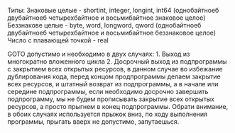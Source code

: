 Типы:
Знаковые целые      - shortint, integer, longint, int64 (однобайтноеб двубайтноеб четырехбайтное и восьмибайтное знаковое целое)
Беззнакове целые    - byte, word, longword, qword (однобайтноеб двубайтноеб четырехбайтное и восьмибайтное беззнаковое целое)
Число с плавающей точкой - real

GOTO допустимо и необходимо в двух случаях:
    1. Выход из многократно вложенного цикла
    2. Досрочный выход из подпрограммы с закрытием всех открытых ресурсов, в данном случае во избежание
        дублирования кода, перед концом продпрограммы делаем закрытие всех ресурсов, и штатный возврат из подпрограммы,
        а в начале или середине подпрограммы, если необходимо досрочно завершить подпрограмму, мы не будем
        прописывать закрытие всех открытых ресурсов, а просто прыгнем в конец подпрограммы.
Обрати внимание, в обоих случаях используется прыжок вниз, по ходу выполнения программы, прыгать вверх не допустимо, запутаешься.
